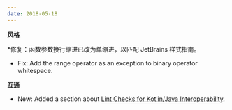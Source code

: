 ```yaml
---
date: 2018-05-18
---
```


**风格**

 *修复：函数参数换行缩进已改为单缩进，以匹配 JetBrains 样式指南。
 * Fix: Add the range operator as an exception to binary operator whitespace.


**互通**

 * New: Added a section about [Lint Checks for Kotlin/Java Interoperability](interop.html#lint-checks).
